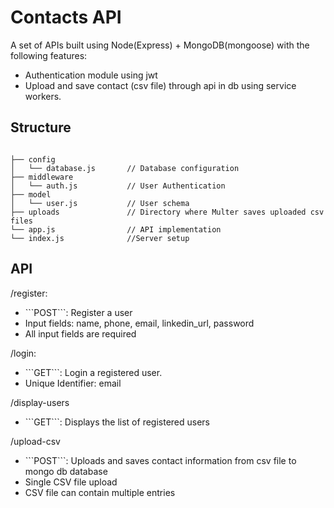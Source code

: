 # Contacts API

A set of APIs built using Node(Express) + MongoDB(mongoose) with
the following features:

- Authentication module using jwt
- Upload and save contact (csv file) through api in db using service workers.

## Structure
```

├── config
│   └── database.js       // Database configuration
├── middleware
│   └── auth.js           // User Authentication
├── model
│   └── user.js           // User schema
├── uploads               // Directory where Multer saves uploaded csv files 
└── app.js                // API implementation
└── index.js              //Server setup

```
## API

/register:
<ul>
<li> ```POST```: Register a user</li>
<li>Input fields: name, phone, email, linkedin_url, password</li>
<li>All input fields are required</li>
</ul>

/login:
<ul>
<li>```GET```: Login a registered user.</li>
<li>Unique Identifier: email</li>
</ul>

/display-users
<ul>
<li>```GET```: Displays the list of registered users</li>
</ul>

/upload-csv
<ul>
<li>```POST```: Uploads and saves contact information from csv file to mongo db database</li>
<li>Single CSV file upload</li>
<li>CSV file can contain multiple entries</li>
</ul>